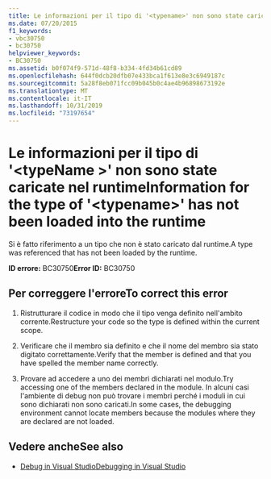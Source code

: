 ```yaml
---
title: Le informazioni per il tipo di '<typename>' non sono state caricate nel runtime
ms.date: 07/20/2015
f1_keywords:
- vbc30750
- bc30750
helpviewer_keywords:
- BC30750
ms.assetid: b0f074f9-571d-48f8-b334-4fd34b61cd89
ms.openlocfilehash: 644f0dcb20dfb07e433bca1f613e8e3c6949187c
ms.sourcegitcommit: 5a28f8eb071fcc09b045b0c4ae4b96898673192e
ms.translationtype: MT
ms.contentlocale: it-IT
ms.lasthandoff: 10/31/2019
ms.locfileid: "73197654"
---
```

# <a name="information-for-the-type-of-typename-has-not-been-loaded-into-the-runtime"></a><span data-ttu-id="ff56f-102">Le informazioni per il tipo di '\<typeName >' non sono state caricate nel runtime</span><span class="sxs-lookup"><span data-stu-id="ff56f-102">Information for the type of '\<typename>' has not been loaded into the runtime</span></span>
<span data-ttu-id="ff56f-103">Si è fatto riferimento a un tipo che non è stato caricato dal runtime.</span><span class="sxs-lookup"><span data-stu-id="ff56f-103">A type was referenced that has not been loaded by the runtime.</span></span>  
  
 <span data-ttu-id="ff56f-104">**ID errore:** BC30750</span><span class="sxs-lookup"><span data-stu-id="ff56f-104">**Error ID:** BC30750</span></span>  
  
## <a name="to-correct-this-error"></a><span data-ttu-id="ff56f-105">Per correggere l'errore</span><span class="sxs-lookup"><span data-stu-id="ff56f-105">To correct this error</span></span>  
  
1. <span data-ttu-id="ff56f-106">Ristrutturare il codice in modo che il tipo venga definito nell'ambito corrente.</span><span class="sxs-lookup"><span data-stu-id="ff56f-106">Restructure your code so the type is defined within the current scope.</span></span>  
  
2. <span data-ttu-id="ff56f-107">Verificare che il membro sia definito e che il nome del membro sia stato digitato correttamente.</span><span class="sxs-lookup"><span data-stu-id="ff56f-107">Verify that the member is defined and that you have spelled the member name correctly.</span></span>  
  
3. <span data-ttu-id="ff56f-108">Provare ad accedere a uno dei membri dichiarati nel modulo.</span><span class="sxs-lookup"><span data-stu-id="ff56f-108">Try accessing one of the members declared in the module.</span></span> <span data-ttu-id="ff56f-109">In alcuni casi l'ambiente di debug non può trovare i membri perché i moduli in cui sono dichiarati non sono caricati.</span><span class="sxs-lookup"><span data-stu-id="ff56f-109">In some cases, the debugging environment cannot locate members because the modules where they are declared are not loaded.</span></span>  
  
## <a name="see-also"></a><span data-ttu-id="ff56f-110">Vedere anche</span><span class="sxs-lookup"><span data-stu-id="ff56f-110">See also</span></span>

- [<span data-ttu-id="ff56f-111">Debug in Visual Studio</span><span class="sxs-lookup"><span data-stu-id="ff56f-111">Debugging in Visual Studio</span></span>](/visualstudio/debugger/debugger-feature-tour)
